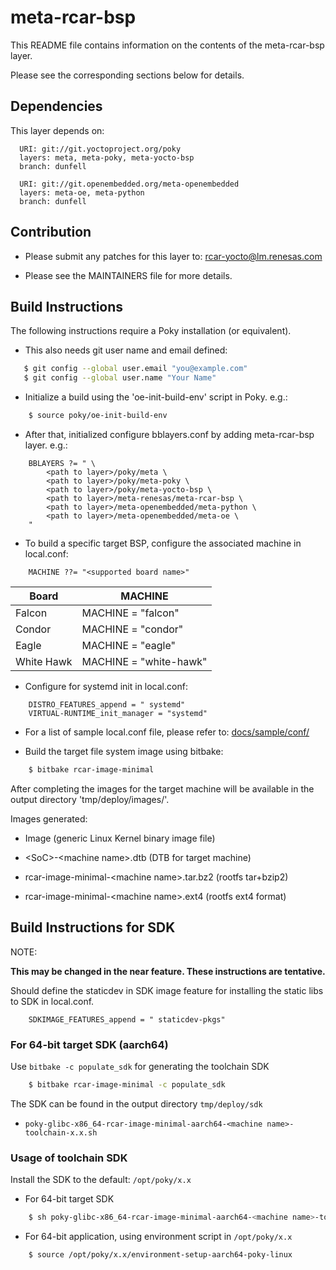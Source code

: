 # meta-rcar-bsp

This README file contains information on the contents of the
meta-rcar-bsp layer.

Please see the corresponding sections below for details.


## Dependencies


This layer depends on:

```
  URI: git://git.yoctoproject.org/poky
  layers: meta, meta-poky, meta-yocto-bsp
  branch: dunfell
```
```
  URI: git://git.openembedded.org/meta-openembedded
  layers: meta-oe, meta-python
  branch: dunfell
```

## Contribution


* Please submit any patches for this layer to: rcar-yocto@lm.renesas.com

* Please see the MAINTAINERS file for more details.


## Build Instructions


The following instructions require a Poky installation (or equivalent).

* This also needs git user name and email defined:

```bash
   $ git config --global user.email "you@example.com"
   $ git config --global user.name "Your Name"
```

* Initialize a build using the 'oe-init-build-env' script in Poky. e.g.:

```bash
    $ source poky/oe-init-build-env
```

* After that, initialized configure bblayers.conf by adding meta-rcar-bsp layer.
e.g.:

```
    BBLAYERS ?= " \
        <path to layer>/poky/meta \
        <path to layer>/poky/meta-poky \
        <path to layer>/poky/meta-yocto-bsp \
        <path to layer>/meta-renesas/meta-rcar-bsp \
        <path to layer>/meta-openembedded/meta-python \
        <path to layer>/meta-openembedded/meta-oe \
    "
```

* To build a specific target BSP, configure the associated machine in local.conf:

```
    MACHINE ??= "<supported board name>"
```

Board|MACHINE
-----|-------
Falcon|MACHINE = "falcon"
Condor|MACHINE = "condor"
Eagle|MACHINE = "eagle"
White Hawk|MACHINE = "white-hawk"

* Configure for systemd init in local.conf:

```
    DISTRO_FEATURES_append = " systemd"
    VIRTUAL-RUNTIME_init_manager = "systemd"
```

* For a list of sample local.conf file, please refer to: [docs/sample/conf/](docs/sample/conf/)

* Build the target file system image using bitbake:

```bash
    $ bitbake rcar-image-minimal
```

After completing the images for the target machine will be available in the
output directory 'tmp/deploy/images/<supported board name>'.

Images generated:

* Image (generic Linux Kernel binary image file)

* \<SoC\>-\<machine name\>.dtb (DTB for target machine)

* rcar-image-minimal-\<machine name\>.tar.bz2 (rootfs tar+bzip2)

* rcar-image-minimal-\<machine name\>.ext4  (rootfs ext4 format)


## Build Instructions for SDK


NOTE:

**This may be changed in the near feature. These instructions are tentative.**

Should define the staticdev in SDK image feature for installing the static libs
to SDK in local.conf.

```
    SDKIMAGE_FEATURES_append = " staticdev-pkgs"
```

### For 64-bit target SDK (aarch64)


Use `bitbake -c populate_sdk` for generating the toolchain SDK

```bash
    $ bitbake rcar-image-minimal -c populate_sdk
```

The SDK can be found in the output directory `tmp/deploy/sdk`

* `poky-glibc-x86_64-rcar-image-minimal-aarch64-<machine name>-toolchain-x.x.sh`

### Usage of toolchain SDK


Install the SDK to the default: `/opt/poky/x.x`

* For 64-bit target SDK

```bash
    $ sh poky-glibc-x86_64-rcar-image-minimal-aarch64-<machine name>-toolchain-x.x.sh
```

* For 64-bit application, using environment script in `/opt/poky/x.x`

```bash
    $ source /opt/poky/x.x/environment-setup-aarch64-poky-linux
```
